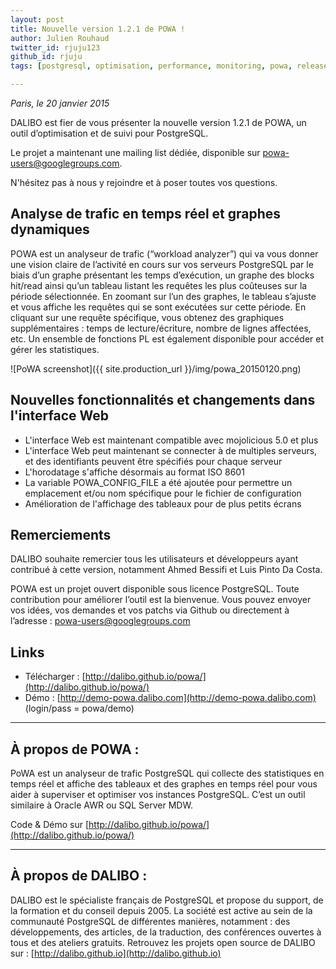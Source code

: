 ```yaml
---
layout: post
title: Nouvelle version 1.2.1 de POWA !
author: Julien Rouhaud
twitter_id: rjuju123   
github_id: rjuju
tags: [postgresql, optimisation, performance, monitoring, powa, release]

---
```

*Paris, le 20 janvier 2015*

DALIBO est fier de vous présenter la nouvelle version 1.2.1 de POWA, un outil d’optimisation et de suivi pour PostgreSQL.

Le projet a maintenant une mailing list dédiée, disponible sur [powa-users@googlegroups.com](https://groups.google.com/forum/?hl=fr#!forum/powa-users).

N'hésitez pas à nous y rejoindre et à poser toutes vos questions.

<!--MORE-->

## Analyse de trafic en temps réel et graphes dynamiques

POWA est un analyseur de trafic (“workload analyzer”) qui va vous donner une vision claire de l’activité en cours sur vos serveurs PostgreSQL par le biais d’un graphe présentant les temps d’exécution, un graphe des blocks hit/read ainsi qu’un tableau listant les requêtes les plus coûteuses sur la période sélectionnée.
En zoomant sur l’un des graphes, le tableau s’ajuste et vous affiche les requêtes qui se sont exécutées sur cette période. En cliquant sur une requête spécifique, vous obtenez des graphiques supplémentaires : temps de lecture/écriture, nombre de lignes affectées, etc.
Un ensemble de fonctions PL est également disponible pour accéder et gérer les statistiques.

![PoWA screenshot]({{ site.production_url }}/img/powa_20150120.png)

## Nouvelles fonctionnalités et changements dans l'interface Web

  * L'interface Web est maintenant compatible avec mojolicious 5.0 et plus
  * L'interface Web peut maintenant se connecter à de multiples serveurs, et des identifiants peuvent être spécifiés pour chaque serveur 
  * L'horodatage s'affiche désormais au format ISO 8601 
  * La variable POWA_CONFIG_FILE a été ajoutée pour permettre un emplacement et/ou nom spécifique pour le fichier de configuration
  * Amélioration de l'affichage des tableaux pour de plus petits écrans

## Remerciements

DALIBO souhaite remercier tous les utilisateurs et développeurs ayant contribué à cette version, notamment Ahmed Bessifi et Luis Pinto Da Costa.

POWA est un projet ouvert disponible sous licence PostgreSQL. Toute contribution pour améliorer l’outil est la bienvenue. Vous pouvez envoyer vos idées, vos demandes et vos patchs via Github ou directement à l’adresse : [powa-users@googlegroups.com](https://groups.google.com/forum/?hl=fr#!forum/powa-users)

## Links

  * Télécharger : [http://dalibo.github.io/powa/](http://dalibo.github.io/powa/)
  * Démo : [http://demo-powa.dalibo.com](http://demo-powa.dalibo.com) (login/pass = powa/demo)

----

## À propos de POWA :

PoWA est un analyseur de trafic PostgreSQL qui collecte des statistiques en temps réel et affiche des tableaux et des graphes en temps réel pour vous aider à superviser et optimiser vos instances PostgreSQL. C’est un outil similaire à Oracle AWR ou SQL Server MDW.

Code & Démo sur [http://dalibo.github.io/powa/](http://dalibo.github.io/powa/)

----

## À propos de DALIBO :

DALIBO est le spécialiste français de PostgreSQL et propose du support, de la formation et du conseil depuis 2005. La société est active au sein de la communauté PostgreSQL de différentes manières, notamment : des développements, des articles, de la traduction, des conférences ouvertes à tous et des ateliers gratuits.
Retrouvez les projets open source de DALIBO sur : [http://dalibo.github.io](http://dalibo.github.io)
